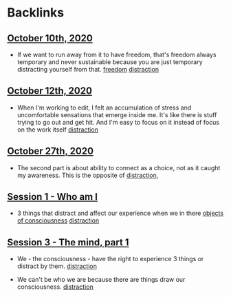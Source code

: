 
# Backlinks
## [October 10th, 2020](<October 10th, 2020.md>)
- If we want to run away from it to have freedom, that's freedom always temporary and never sustainable because you are just temporary distracting yourself from that. [freedom](<freedom.md>) [distraction](<distraction.md>)

## [October 12th, 2020](<October 12th, 2020.md>)
- When I'm working to edit, I felt an accumulation of stress and uncomfortable sensations that emerge inside me. It's like there is stuff trying to go out and get hit. And I'm easy to focus on it instead of focus on the work itself [distraction](<distraction.md>)

## [October 27th, 2020](<October 27th, 2020.md>)
- The second part is about ability to connect as a choice, not as it caught my awareness. This is the opposite of [distraction](<distraction.md>),

## [Session 1 - Who am I](<Session 1 - Who am I.md>)
- 3 things that distract and affect our experience when we in there [objects of consciousness](<objects of consciousness.md>) [distraction](<distraction.md>)

## [Session 3 - The mind, part 1](<Session 3 - The mind, part 1.md>)
- We - the consciousness - have the right to experience 3 things or distract by them. [distraction](<distraction.md>)

-  We can't be who we are because there are things draw our consciousness. [distraction](<distraction.md>)

